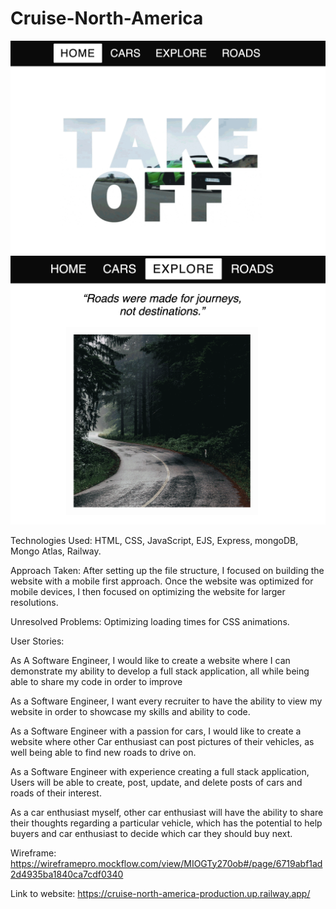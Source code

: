 # Cruise-North-America

![desktopView](screenshots/Desktop1.png)
![desktopView](screenshots/Desktop2.png)

Technologies Used: HTML, CSS, JavaScript, EJS, Express, mongoDB, Mongo Atlas, Railway.

Approach Taken: After setting up the file structure, I focused on building the website with a mobile first approach. Once the website was optimized for mobile devices, I then focused on optimizing the website for larger resolutions. 

Unresolved Problems: Optimizing loading times for CSS animations. 

User Stories: 

As A Software Engineer, I would like to create a website where I can demonstrate my ability to develop a full stack application, all while being able to share my code in order to improve

As a Software Engineer, I want every recruiter to have the ability to view my website in order to showcase my skills and ability to code. 

As a Software Engineer with a passion for cars, I would like to create a website where other Car enthusiast can post pictures of their vehicles, as well being able to find new roads to drive on. 

As a Software Engineer with experience creating a full stack application, Users will be able to create, post, update, and delete posts of cars and roads of their interest. 
 
As a car enthusiast myself, other car enthusiast will have the ability to share their thoughts regarding a particular vehicle, which has the potential to help buyers and car enthusiast to decide which car they should buy next.


Wireframe: https://wireframepro.mockflow.com/view/MIOGTy270ob#/page/6719abf1ad2d4935ba1840ca7cdf0340

Link to website: https://cruise-north-america-production.up.railway.app/
